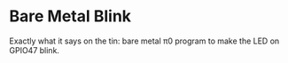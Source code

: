 # Bare Metal Blink

Exactly what it says on the tin: bare metal π0 program to make the LED on GPIO47 blink.
